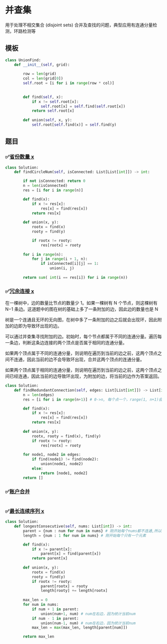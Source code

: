 # 并查集



用于处理不相交集合 (disjoint sets) 合并及查找的问题，典型应用有连通分量检测，环路检测等



## 模板

```python
class UnionFind:
    def __init__(self, grid):
        
        row = len(grid)
        col = len(grid[0])
        self.root = [i for i in range(row * col)]
            
            
        def find(self, x):
            if x != self.root[x]:
                self.root[x] = self.find(self.root[x])
            return self.root[x]
        
        def union(self, x, y):
            self.root[self.find(x)] = self.find(y)        
```



## 题目

### ✅[省份数量 x](https://leetcode-cn.com/problems/number-of-provinces/)

```python
class Solution:
    def findCircleNum(self, isConnected: List[List[int]]) -> int:

        if not isConnected: return 0
        n = len(isConnected)
        res = [i for i in range(n)]

        def find(x):
            if x != res[x]:
                res[x] = find(res[x])
            return res[x]
        
        def union(x, y):
            rootx = find(x)
            rooty = find(y)

            if rootx != rooty:
                res[rootx] = rooty
        
        for i in range(n):
            for j in range(i + 1, n):
                if isConnected[i][j] == 1:
                    union(i, j)
        
        return sum( int(i == res[i]) for i in range(n))
```



### ✅[冗余连接 x](https://leetcode-cn.com/problems/redundant-connection/)

在一棵树中，边的数量比节点的数量少 1。如果一棵树有 N 个节点，则这棵树有N−1 条边。这道题中的图在树的基础上多了一条附加的边，因此边的数量也是 N

树是一个连通且无环的无向图，在树中多了一条附加的边之后就会出现环，因此附加的边即为导致环出现的边。

可以通过并查集寻找附加的边。初始时，每个节点都属于不同的连通分量。遍历每一条边，判断这条边连接的两个顶点是否属于相同的连通分量。

如果两个顶点属于不同的连通分量，则说明在遍历到当前的边之前，这两个顶点之间不连通，因此当前的边不会导致环出现，合并这两个顶点的连通分量。

如果两个顶点属于相同的连通分量，则说明在遍历到当前的边之前，这两个顶点之间已经连通，因此当前的边导致环出现，为附加的边，将当前的边作为答案返回。

```Python
class Solution:
    def findRedundantConnection(self, edges: List[List[int]]) -> List[int]:
        n = len(edges)
        res = [i for i in range(n+1)] # 0->n, 每个点一个，range(1, n+1)会错位，

        def find(x):
            if x != res[x]:
                res[x] = find(res[x])
            return res[x]
        
        def union(x, y):
            rootx, rooty = find(x), find(y)
            if rootx != rooty:
                res[rootx] = rooty
        
        for node1, node2 in edges:
            if find(node1) != find(node2):
                union(node1, node2)
            else:
                return [node1, node2]
        return []
```



### ✅[账户合并](https://leetcode-cn.com/problems/accounts-merge/)

```Python

```



### ✅[最长连续序列 x](https://leetcode-cn.com/problems/longest-consecutive-sequence/)

```Python
class Solution:
    def longestConsecutive(self, nums: List[int]) -> int:
        parent = {num : num for num in nums} # 刚开始每个nums都不连通,所以rootnum = num
        length = {num : 1 for num in nums} # 刚开始每个只有一个元素

        def find(x):
            if x != parent[x]:
                parent[x] = find(parent[x])
            return parent[x]
        
        def union(x, y):
            rootx = find(x)
            rooty = find(y)
            if rootx != rooty:
                parent[rootx] = rooty
                length[rooty] += length[rootx]
        
        max_len = 0
        for num in nums:
            if num + 1 in parent:
                union(num+1, num) # num在右边，因为统计当前num
            if num - 1 in parent:
                union(num-1, num) # num在右边，因为统计当前num
            max_len = max(max_len, length[parent[num]])

        return max_len   
```



